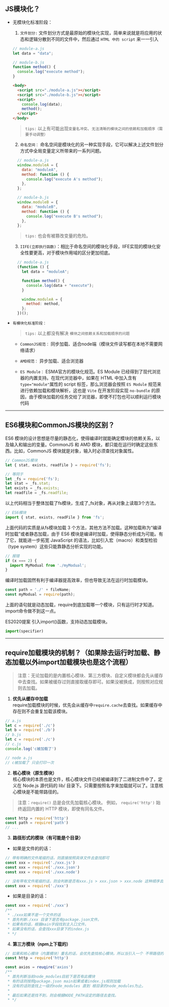 ## JS模块化？
* 无模块化标准阶段：
  1. `文件划分:` 文件划分方式是最原始的模块化实现，简单来说就是将应用的状态和逻辑分散到不同的文件中，然后通过 `HTML 中的 script` 来一一引入
  ```js
  // module-a.js
  let data = "data";

  // module-b.js
  function method() {
    console.log("execute method");
  }
  ```
  ```html
  <body>
    <script src="./module-a.js"></script>
    <script src="./module-b.js"></script>
    <script>
      console.log(data);
      method();
    </script>
  </body>
  ```
  > `tips:` 以上有可能出现`变量名冲突`、`无法清晰的模块之间的依赖和加载顺序（需要手动调整）`

  2. `命名空间：` 命名空间是模块化的另一种实现手段，它可以解决上述文件划分方式中全局变量定义所带来的一系列问题。
  ```js
    // module-a.js
    window.moduleA = {
      data: "moduleA",
      method: function () {
        console.log("execute A's method");
      },
    };

    // module-b.js
    window.moduleB = {
      data: "moduleB",
      method: function () {
        console.log("execute B's method");
      },
    };
  ```
  > `tips:` 也会有被篡改变量的危险。

  3. `IIFE(立即执行函数)`：相比于命名空间的模块化手段，IIFE实现的模块化安全性要更高，对于模块作用域的区分更加彻底。
  ```js
    // module-a.js
    (function () {
      let data = "moduleA";

      function method() {
        console.log(data + "execute");
      }

      window.moduleA = {
        method: method,
      };
    })();
  ```
* `有模块化标准阶段：`
  > `tips:` 以上都没有解决 `模块之间依赖关系和加载顺序的问题`

  * `CommonJS规范：` 同步加载、适合node端（模块文件读写都在本地不需要网络请求）

  * `AMD规范：` 异步加载、适合浏览器

  * `ES Module：` ESMA官方的模块化规范。ES Module 已经得到了现代浏览器的内置支持。在现代浏览器中，如果在 HTML 中加入含有`type="module"`属性的 script 标签，那么浏览器会按照 `ES Module` 规范来进行依赖加载和模块解析，这也是 `Vite` 在开发阶段实现 `no-bundle` 的原因，由于模块加载的任务交给了浏览器，即使不打包也可以顺利运行模块代码


---
## ES6模块和CommonJS模块的区别？
ES6 模块的设计思想是尽量的静态化，使得编译时就能确定模块的依赖关系，以及输入和输出的变量。CommonJS 和 AMD 模块，都只能在运行时确定这些东西。比如，CommonJS 模块就是对象，输入时必须查找对象属性。
```javascript
// CommonJS模块
let { stat, exists, readfile } = require('fs');

// 等同于
let _fs = require('fs');
let stat = _fs.stat;
let exists = _fs.exists;
let readfile = _fs.readfile;
```
以上代码相当于整体加载了fs模块，生成了_fs对象，再从对象上读取3个方法。

```javascript
// ES6模块
import { stat, exists, readFile } from 'fs';
```
上面代码的实质是从fs模块加载 3 个方法，其他方法不加载。这种加载称为“编译时加载”或者静态加载，由于 ES6 模块是编译时加载，使得静态分析成为可能。有了它，就能进一步拓宽 JavaScript 的语法，比如引入宏（macro）和类型检验（type system）这些只能靠静态分析实现的功能。

```javascript
// 报错
if (x === 2) {
  import MyModual from './myModual';
}
```
编译时加载固然有利于编译器提高效率，但也导致无法在运行时加载模块。
```javascript
const path = './' + fileName;
const myModual = require(path);
```
上面的语句就是动态加载，require到底加载哪一个模块，只有运行时才知道。import命令做不到这一点。

ES2020提案 引入import()函数，支持动态加载模块。
```javascript
import(specifier)
```

---
## require加载模块的机制？（如果除去运行时加载、静态加载以外import加载模块也是这个流程）
> 注意：无论加载的是内置核心模块、第三方模块、自定义模块都会先从缓存中去查找。如果被缓存过则直接取缓存即可。如果没被换成，则按照对应规则去加载。

1. **优先从缓存中加载**  
require加载模块的时候，优先会从缓存中`require.cache`去查找。如果缓存中存在则不会重复加载该模块。
```javascript
// a.js
let c = require('./c')
let b = require('./b')
// b.js
let c = require('./c')
// c.js
console.log('c被加载了')

// node a.js
// c被加载了 只会打印一次
```
2. **核心模块（原生模块）**  
核心模块的本质也是文件，核心模块文件已经被编译到了二进制文件中了，定义在 Node.js 源代码的 lib/ 目录下。只需要按照名字来加载就可以了。注意核心模块是不能带路径的。
> 注意：`require()` 总是会优先加载核心模块。 例如， `require('http')` 始终返回内置的 HTTP 模块，即使有同名文件。
```javascript
const http = require('http')
const path = require('path')
// ...
```
3. **路径形式的模块（有可能是个目录）**  
* 如果是文件的的话：
```javascript
// 带有明确的文件尾缀的话，则直接按照具体文件去查找即可
const xxx = require('./xxx.js')
const xxx = require('./xxx.json')
const xxx = require('./xxx.node')

// 没有带有文件尾缀的话，则会判断是否有xxx.js > xxx.json > xxx.node 这种顺序去查找
const xxx = require('./xxx')
```
* 如果是目录的话：
```javascript
const xxx = require('./xxx')
/**
 * ./xxx如果不是一个文件的话
 * 首先判断./xxx 目录下是否有package.json文件。
 * 如果有的话，根据main字段找到主入口文件。
 * 如果没有的话，会查找xxx目录下的index.js
 * */ 
```

4. **第三方模块（npm上下载的）**
```javascript
// 如果和核心模块（内置模块）重名的话，会优先查找核心模块。所以当引入一个 不带路径的 模块的时候，会先查找node中的核心模块，然后在查找第三方模块。
const http = require('http')

const axios = reuqire('axios')
/**
 * 首先判断当前node_modules目前下是否有此模块
 * 有的话则按照package.json main如果或者index.js规则加载
 * 没有的话则查找上一级的node_modules 直到 根目录的node_modules为止。
 * 
 * 最后如果还是找不到，则会根据NODE_PATH设定的路径去查找。
 * */ 

```
